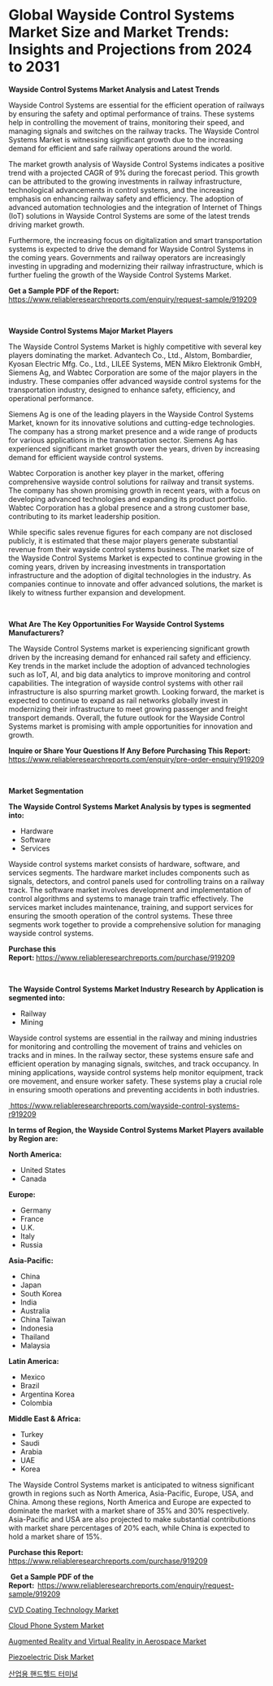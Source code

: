 <p><h1>Global Wayside Control Systems Market Size and Market Trends: Insights and Projections from 2024 to 2031</h1></p><p><strong>Wayside Control Systems Market Analysis and Latest Trends</strong></p>
<p><p>Wayside Control Systems are essential for the efficient operation of railways by ensuring the safety and optimal performance of trains. These systems help in controlling the movement of trains, monitoring their speed, and managing signals and switches on the railway tracks. The Wayside Control Systems Market is witnessing significant growth due to the increasing demand for efficient and safe railway operations around the world.</p><p>The market growth analysis of Wayside Control Systems indicates a positive trend with a projected CAGR of 9% during the forecast period. This growth can be attributed to the growing investments in railway infrastructure, technological advancements in control systems, and the increasing emphasis on enhancing railway safety and efficiency. The adoption of advanced automation technologies and the integration of Internet of Things (IoT) solutions in Wayside Control Systems are some of the latest trends driving market growth.</p><p>Furthermore, the increasing focus on digitalization and smart transportation systems is expected to drive the demand for Wayside Control Systems in the coming years. Governments and railway operators are increasingly investing in upgrading and modernizing their railway infrastructure, which is further fueling the growth of the Wayside Control Systems Market.</p></p>
<p><strong>Get a Sample PDF of the Report:&nbsp;</strong> <a href="https://www.reliableresearchreports.com/enquiry/request-sample/919209">https://www.reliableresearchreports.com/enquiry/request-sample/919209</a></p>
<p>&nbsp;</p>
<p><strong>Wayside Control Systems Major Market Players</strong></p>
<p><p>The Wayside Control Systems Market is highly competitive with several key players dominating the market. Advantech Co., Ltd., Alstom, Bombardier, Kyosan Electric Mfg. Co., Ltd., LILEE Systems, MEN Mikro Elektronik GmbH, Siemens Ag, and Wabtec Corporation are some of the major players in the industry. These companies offer advanced wayside control systems for the transportation industry, designed to enhance safety, efficiency, and operational performance.</p><p>Siemens Ag is one of the leading players in the Wayside Control Systems Market, known for its innovative solutions and cutting-edge technologies. The company has a strong market presence and a wide range of products for various applications in the transportation sector. Siemens Ag has experienced significant market growth over the years, driven by increasing demand for efficient wayside control systems.</p><p>Wabtec Corporation is another key player in the market, offering comprehensive wayside control solutions for railway and transit systems. The company has shown promising growth in recent years, with a focus on developing advanced technologies and expanding its product portfolio. Wabtec Corporation has a global presence and a strong customer base, contributing to its market leadership position.</p><p>While specific sales revenue figures for each company are not disclosed publicly, it is estimated that these major players generate substantial revenue from their wayside control systems business. The market size of the Wayside Control Systems Market is expected to continue growing in the coming years, driven by increasing investments in transportation infrastructure and the adoption of digital technologies in the industry. As companies continue to innovate and offer advanced solutions, the market is likely to witness further expansion and development.</p></p>
<p>&nbsp;</p>
<p><strong>What Are The Key Opportunities For Wayside Control Systems Manufacturers?</strong></p>
<p><p>The Wayside Control Systems market is experiencing significant growth driven by the increasing demand for enhanced rail safety and efficiency. Key trends in the market include the adoption of advanced technologies such as IoT, AI, and big data analytics to improve monitoring and control capabilities. The integration of wayside control systems with other rail infrastructure is also spurring market growth. Looking forward, the market is expected to continue to expand as rail networks globally invest in modernizing their infrastructure to meet growing passenger and freight transport demands. Overall, the future outlook for the Wayside Control Systems market is promising with ample opportunities for innovation and growth.</p></p>
<p><strong>Inquire or Share Your Questions If Any Before Purchasing This Report:</strong> <a href="https://www.reliableresearchreports.com/enquiry/pre-order-enquiry/919209">https://www.reliableresearchreports.com/enquiry/pre-order-enquiry/919209</a></p>
<p>&nbsp;</p>
<p><strong>Market Segmentation</strong></p>
<p><strong>The Wayside Control Systems Market Analysis by types is segmented into:</strong></p>
<p><ul><li>Hardware</li><li>Software</li><li>Services</li></ul></p>
<p><p>Wayside control systems market consists of hardware, software, and services segments. The hardware market includes components such as signals, detectors, and control panels used for controlling trains on a railway track. The software market involves development and implementation of control algorithms and systems to manage train traffic effectively. The services market includes maintenance, training, and support services for ensuring the smooth operation of the control systems. These three segments work together to provide a comprehensive solution for managing wayside control systems.</p></p>
<p><strong>Purchase this Report:&nbsp;</strong><a href="https://www.reliableresearchreports.com/purchase/919209">https://www.reliableresearchreports.com/purchase/919209</a></p>
<p>&nbsp;</p>
<p><strong>The Wayside Control Systems Market Industry Research by Application is segmented into:</strong></p>
<p><ul><li>Railway</li><li>Mining</li></ul></p>
<p><p>Wayside control systems are essential in the railway and mining industries for monitoring and controlling the movement of trains and vehicles on tracks and in mines. In the railway sector, these systems ensure safe and efficient operation by managing signals, switches, and track occupancy. In mining applications, wayside control systems help monitor equipment, track ore movement, and ensure worker safety. These systems play a crucial role in ensuring smooth operations and preventing accidents in both industries.</p></p>
<p><a href="https://www.reliableresearchreports.com/wayside-control-systems-r919209">&nbsp;https://www.reliableresearchreports.com/wayside-control-systems-r919209</a></p>
<p><strong>In terms of Region, the Wayside Control Systems Market Players available by Region are:</strong></p>
<p>
    <p> <strong> North America: </strong>
        <ul>
            <li>United States</li>
            <li>Canada</li>
        </ul>
        </p> 
    <p> <strong> Europe: </strong>
        <ul>
            <li>Germany</li>
            <li>France</li>
            <li>U.K.</li>
            <li>Italy</li>
            <li>Russia</li>
        </ul>
        </p> 
    <p> <strong> Asia-Pacific: </strong>
        <ul>
            <li>China</li>
            <li>Japan</li>
            <li>South Korea</li>
            <li>India</li>
            <li>Australia</li>
            <li>China Taiwan</li>
            <li>Indonesia</li>
            <li>Thailand</li>
            <li>Malaysia</li>
        </ul>
        </p> 
    <p> <strong> Latin America: </strong>
        <ul>
            <li>Mexico</li>
            <li>Brazil</li>
            <li>Argentina Korea</li>
            <li>Colombia</li>
        </ul>
        </p> 
    <p> <strong> Middle East & Africa: </strong>
        <ul>
            <li>Turkey</li>
            <li>Saudi</li>
            <li>Arabia</li>
            <li>UAE</li>
            <li>Korea</li>
        </ul>
    </p>
    </p>
<p><p>The Wayside Control Systems market is anticipated to witness significant growth in regions such as North America, Asia-Pacific, Europe, USA, and China. Among these regions, North America and Europe are expected to dominate the market with a market share of 35% and 30% respectively. Asia-Pacific and USA are also projected to make substantial contributions with market share percentages of 20% each, while China is expected to hold a market share of 15%.</p></p>
<p><strong>Purchase this Report: </strong><a href="https://www.reliableresearchreports.com/purchase/919209">https://www.reliableresearchreports.com/purchase/919209</a></p>
<p>&nbsp;<strong>Get a Sample PDF of the Report:&nbsp;&nbsp;</strong><a href="https://www.reliableresearchreports.com/enquiry/request-sample/919209">https://www.reliableresearchreports.com/enquiry/request-sample/919209</a></p>
<p><strong></strong></p>
<p><p><a href="https://github.com/kosella/Market-Research-Report-List-3/blob/main/cvd-coating-technology-market.md">CVD Coating Technology Market</a></p><p><a href="https://www.linkedin.com/pulse/cloud-phone-system-market-trends-analysis-forecasted-period-vweke?trackingId=5VDyR4VJiPwwlmX3pONlrQ%3D%3D">Cloud Phone System Market</a></p><p><a href="https://github.com/kufem1/Market-Research-Report-List-2/blob/main/augmented-reality-and-virtual-reality-in-aerospace-market.md">Augmented Reality and Virtual Reality in Aerospace Market</a></p><p><a href="https://www.linkedin.com/pulse/piezoelectric-disk-market-key-successful-business-strategy-bi03c?trackingId=LwpH%2BUXZFODpwG%2FX%2BVVKew%3D%3D">Piezoelectric Disk Market</a></p><p><a href="https://github.com/chupp85/Market-Research-Report-List-1/blob/main/859591753898.md">산업용 핸드헬드 터미널</a></p></p>